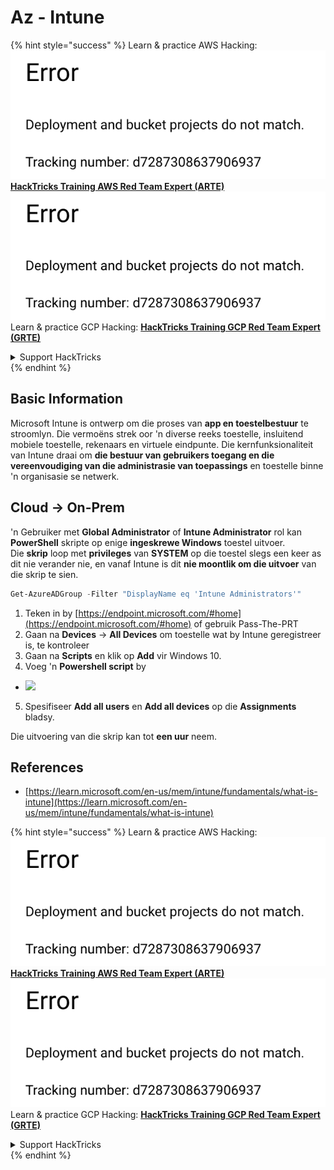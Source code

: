 # Az - Intune

{% hint style="success" %}
Learn & practice AWS Hacking:<img src="../../../.gitbook/assets/image (1) (1).png" alt="" data-size="line">[**HackTricks Training AWS Red Team Expert (ARTE)**](https://training.hacktricks.xyz/courses/arte)<img src="../../../.gitbook/assets/image (1) (1).png" alt="" data-size="line">\
Learn & practice GCP Hacking: <img src="../../../.gitbook/assets/image (2).png" alt="" data-size="line">[**HackTricks Training GCP Red Team Expert (GRTE)**<img src="../../../.gitbook/assets/image (2).png" alt="" data-size="line">](https://training.hacktricks.xyz/courses/grte)

<details>

<summary>Support HackTricks</summary>

* Check the [**subscription plans**](https://github.com/sponsors/carlospolop)!
* **Join the** 💬 [**Discord group**](https://discord.gg/hRep4RUj7f) or the [**telegram group**](https://t.me/peass) or **follow** us on **Twitter** 🐦 [**@hacktricks\_live**](https://twitter.com/hacktricks\_live)**.**
* **Share hacking tricks by submitting PRs to the** [**HackTricks**](https://github.com/carlospolop/hacktricks) and [**HackTricks Cloud**](https://github.com/carlospolop/hacktricks-cloud) github repos.

</details>
{% endhint %}

## Basic Information

Microsoft Intune is ontwerp om die proses van **app en toestelbestuur** te stroomlyn. Die vermoëns strek oor 'n diverse reeks toestelle, insluitend mobiele toestelle, rekenaars en virtuele eindpunte. Die kernfunksionaliteit van Intune draai om **die bestuur van gebruikers toegang en die vereenvoudiging van die administrasie van toepassings** en toestelle binne 'n organisasie se netwerk.

## Cloud -> On-Prem

'n Gebruiker met **Global Administrator** of **Intune Administrator** rol kan **PowerShell** skripte op enige **ingeskrewe Windows** toestel uitvoer.\
Die **skrip** loop met **privileges** van **SYSTEM** op die toestel slegs een keer as dit nie verander nie, en vanaf Intune is dit **nie moontlik om die uitvoer** van die skrip te sien.
```powershell
Get-AzureADGroup -Filter "DisplayName eq 'Intune Administrators'"
```
1. Teken in by [https://endpoint.microsoft.com/#home](https://endpoint.microsoft.com/#home) of gebruik Pass-The-PRT
2. Gaan na **Devices** -> **All Devices** om toestelle wat by Intune geregistreer is, te kontroleer
3. Gaan na **Scripts** en klik op **Add** vir Windows 10.
4. Voeg 'n **Powershell script** by
* ![](<../../../.gitbook/assets/image (264).png>)
5. Spesifiseer **Add all users** en **Add all devices** op die **Assignments** bladsy.

Die uitvoering van die skrip kan tot **een uur** neem.

## References

* [https://learn.microsoft.com/en-us/mem/intune/fundamentals/what-is-intune](https://learn.microsoft.com/en-us/mem/intune/fundamentals/what-is-intune)

{% hint style="success" %}
Learn & practice AWS Hacking:<img src="../../../.gitbook/assets/image (1) (1).png" alt="" data-size="line">[**HackTricks Training AWS Red Team Expert (ARTE)**](https://training.hacktricks.xyz/courses/arte)<img src="../../../.gitbook/assets/image (1) (1).png" alt="" data-size="line">\
Learn & practice GCP Hacking: <img src="../../../.gitbook/assets/image (2).png" alt="" data-size="line">[**HackTricks Training GCP Red Team Expert (GRTE)**<img src="../../../.gitbook/assets/image (2).png" alt="" data-size="line">](https://training.hacktricks.xyz/courses/grte)

<details>

<summary>Support HackTricks</summary>

* Check the [**subscription plans**](https://github.com/sponsors/carlospolop)!
* **Join the** 💬 [**Discord group**](https://discord.gg/hRep4RUj7f) or the [**telegram group**](https://t.me/peass) or **follow** us on **Twitter** 🐦 [**@hacktricks\_live**](https://twitter.com/hacktricks\_live)**.**
* **Share hacking tricks by submitting PRs to the** [**HackTricks**](https://github.com/carlospolop/hacktricks) and [**HackTricks Cloud**](https://github.com/carlospolop/hacktricks-cloud) github repos.

</details>
{% endhint %}
